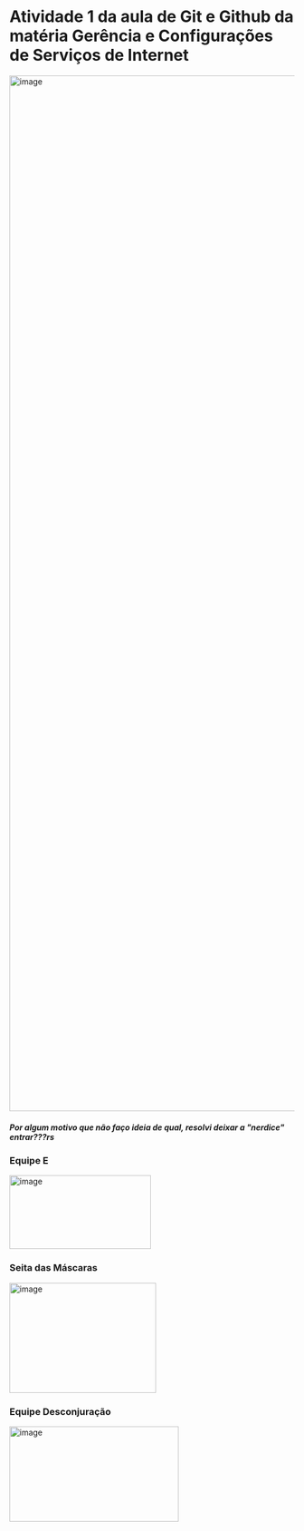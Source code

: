<h1>Atividade 1 da aula de Git e Github da matéria Gerência e Configurações de Serviços de Internet</h1>
<img width="2782" height="1827" alt="image" src="https://github.com/user-attachments/assets/75f9b1bd-526e-45bd-a59d-dd4c9da2652c" />
<h5>Por algum motivo que não faço ideia de qual, resolvi deixar a "nerdice" entrar???rs </h5>
<h3>Equipe E</h3>
<img width="250" height="130" alt="image" src="https://github.com/user-attachments/assets/c6236c7c-dbb3-4e8d-871a-9f5c42463fd1" />
<h3>Seita das Máscaras</h3>
<img width="259" height="194" alt="image" src="https://github.com/user-attachments/assets/d7697915-d031-455d-85d5-6ba0f32f3caa" />
<h3>Equipe Desconjuração</h3>
<img width="299" height="168" alt="image" src="https://github.com/user-attachments/assets/ecae3f32-f93e-4b51-9422-e5780eb4995d" />
